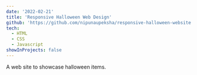 ```yaml
---
date: '2022-02-21'
title: 'Responsive Halloween Web Design'
github: 'https://github.com/nipunaupeksha/responsive-halloween-website'
tech:
  - HTML
  - CSS
  - Javascript
showInProjects: false
---
```


A web site to showcase halloween items.